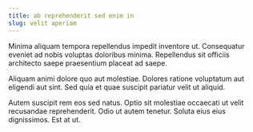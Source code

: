 ```yaml
---
title: ab reprehenderit sed enim in
slug: velit aperiam
---
```


Minima aliquam tempora repellendus impedit inventore ut. Consequatur eveniet ad nobis voluptas doloribus minima. Repellendus sit officiis architecto saepe praesentium placeat ad saepe.

Aliquam animi dolore quo aut molestiae. Dolores ratione voluptatum aut eligendi aut sint. Sed quia et quae suscipit pariatur velit ut aliquid.

Autem suscipit rem eos sed natus. Optio sit molestiae occaecati ut velit recusandae reprehenderit. Odio ut autem tenetur. Soluta eius eius dignissimos. Est at ut.
